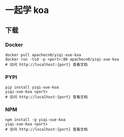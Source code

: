 # 一起学 koa

## 下载

### Docker

```
docker pull apachecn0/yiqi-xue-koa
docker run -tid -p <port>:80 apachecn0/yiqi-xue-koa
# 访问 http://localhost:{port} 查看文档
```

### PYPI

```
pip install yiqi-xue-koa
yiqi-xue-koa <port>
# 访问 http://localhost:{port} 查看文档
```

### NPM

```
npm install -g yiqi-xue-koa
yiqi-xue-koa <port>
# 访问 http://localhost:{port} 查看文档
```